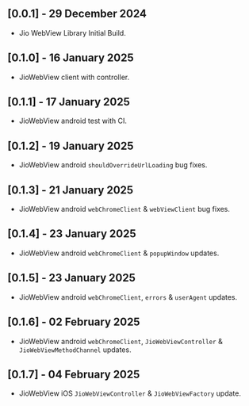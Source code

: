 ## [0.0.1] - 29 December 2024

* Jio WebView Library Initial Build.

## [0.1.0] - 16 January 2025

* JioWebView client with controller.

## [0.1.1] - 17 January 2025

* JioWebView android test with CI.

## [0.1.2] - 19 January 2025

* JioWebView android `shouldOverrideUrlLoading` bug fixes.

## [0.1.3] - 21 January 2025

* JioWebView android `webChromeClient` & `webViewClient` bug fixes.

## [0.1.4] - 23 January 2025

* JioWebView android `webChromeClient` & `popupWindow` updates.

## [0.1.5] - 23 January 2025

* JioWebView android `webChromeClient`, `errors` & `userAgent` updates.

## [0.1.6] - 02 February 2025

* JioWebView android `webChromeClient`, `JioWebViewController` & `JioWebViewMethodChannel` updates.

## [0.1.7] - 04 February 2025

* JioWebView iOS `JioWebViewController` & `JioWebViewFactory` update.
